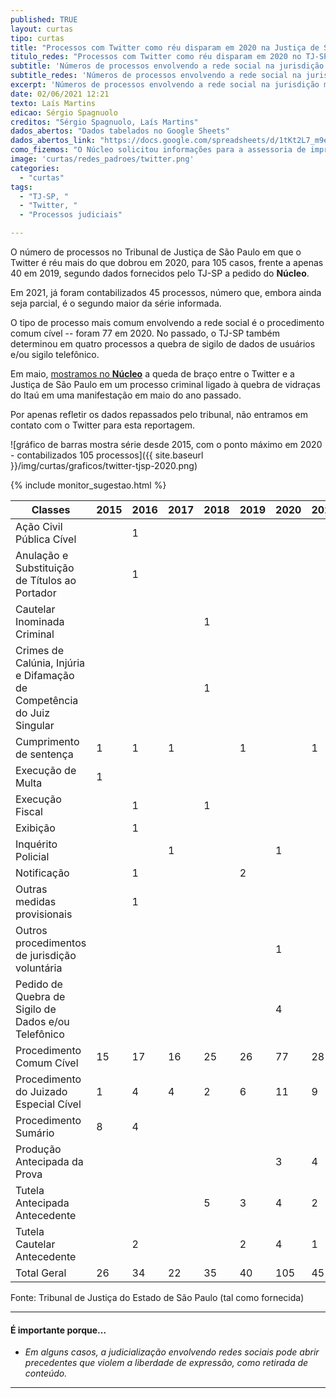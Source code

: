```yaml
---
published: TRUE
layout: curtas
tipo: curtas
title: "Processos com Twitter como réu disparam em 2020 na Justiça de São Paulo"
titulo_redes: "Processos com Twitter como réu disparam em 2020 no TJ-SP"
subtitle: 'Números de processos envolvendo a rede social na jurisdição mais do que dobrou de 2019 para 2020'
subtitle_redes: 'Números de processos envolvendo a rede social na jurisdição mais do que dobrou'
excerpt: 'Números de processos envolvendo a rede social na jurisdição mais do que dobrou'
date: 02/06/2021 12:21
texto: Laís Martins
edicao: Sérgio Spagnuolo
creditos: "Sérgio Spagnuolo, Laís Martins"
dados_abertos: "Dados tabelados no Google Sheets"
dados_abertos_link: "https://docs.google.com/spreadsheets/d/1tKt2L7_m9envyabF4aH61260aqgFR1OpVX_GuSxvSCw/edit?usp=sharing"
como_fizemos: "O Núcleo solicitou informações para a assessoria de imprensa do TJ-SP."
image: 'curtas/redes_padroes/twitter.png'
categories:
  - "curtas"
tags:
  - "TJ-SP, "
  - "Twitter, "
  - "Processos judiciais"

---
```


O número de processos no Tribunal de Justiça de São Paulo em que o Twitter é réu mais do que dobrou em 2020, para 105 casos, frente a apenas 40 em 2019, segundo dados fornecidos pelo TJ-SP a pedido do **Núcleo**.

Em 2021, já foram contabilizados 45 processos, número que, embora ainda seja parcial, é o segundo maior da série informada.

O tipo de processo mais comum envolvendo a rede social é o procedimento comum cível -- foram 77 em 2020. No passado, o TJ-SP também determinou em quatro processos a quebra de sigilo de dados de usuários e/ou sigilo telefônico.

Em maio, [mostramos no **Núcleo**](https://nucleo.jor.br/reportagem/2021-05-13-twitter-tjsp-processo-criminal) a queda de braço entre o Twitter e a Justiça de São Paulo em um processo criminal ligado à quebra de vidraças do Itaú em uma manifestação em maio do ano passado.

Por apenas refletir os dados repassados pelo tribunal, não entramos em contato com o Twitter para esta reportagem.

![gráfico de barras mostra série desde 2015, com o ponto máximo em 2020 - contabilizados 105 processos]({{ site.baseurl }}/img/curtas/graficos/twitter-tjsp-2020.png)

{% include monitor_sugestao.html %}

| Classes                                                                | 2015 | 2016 | 2017 | 2018 | 2019 | 2020 | 2021 | Total |
|------------------------------------------------------------------------|------|------|------|------|------|------|------|-------|
| Ação Civil Pública Cível                                               |      | 1    |      |      |      |      |      | 1     |
| Anulação e Substituição de Títulos ao Portador                         |      | 1    |      |      |      |      |      | 1     |
| Cautelar Inominada Criminal                                            |      |      |      | 1    |      |      |      | 1     |
| Crimes de Calúnia, Injúria e Difamação de Competência do Juiz Singular |      |      |      | 1    |      |      |      | 1     |
| Cumprimento de sentença                                                | 1    | 1    | 1    |      | 1    |      | 1    | 5     |
| Execução de Multa                                                      | 1    |      |      |      |      |      |      | 1     |
| Execução Fiscal                                                        |      | 1    |      | 1    |      |      |      | 2     |
| Exibição                                                               |      | 1    |      |      |      |      |      | 1     |
| Inquérito Policial                                                     |      |      | 1    |      |      | 1    |      | 2     |
| Notificação                                                            |      | 1    |      |      | 2    |      |      | 3     |
| Outras medidas provisionais                                            |      | 1    |      |      |      |      |      | 1     |
| Outros procedimentos de jurisdição voluntária                          |      |      |      |      |      | 1    |      | 1     |
| Pedido de Quebra de Sigilo de Dados e/ou Telefônico                    |      |      |      |      |      | 4    |      | 4     |
| Procedimento Comum Cível                                               | 15   | 17   | 16   | 25   | 26   | 77   | 28   | 204   |
| Procedimento do Juizado Especial Cível                                 | 1    | 4    | 4    | 2    | 6    | 11   | 9    | 37    |
| Procedimento Sumário                                                   | 8    | 4    |      |      |      |      |      | 12    |
| Produção Antecipada da Prova                                           |      |      |      |      |      | 3    | 4    | 7     |
| Tutela Antecipada Antecedente                                          |      |      |      | 5    | 3    | 4    | 2    | 14    |
| Tutela Cautelar Antecedente                                            |      | 2    |      |      | 2    | 4    | 1    | 9     |
| Total Geral                                                            | 26   | 34   | 22   | 35   | 40   | 105  | 45   | 307   |

<figcaption>Fonte: Tribunal de Justiça do Estado de São Paulo (tal como fornecida)</figcaption>

---

#### É importante porque...

- *Em alguns casos, a judicialização envolvendo redes sociais pode abrir precedentes que violem a liberdade de expressão, como retirada de conteúdo.*

---
